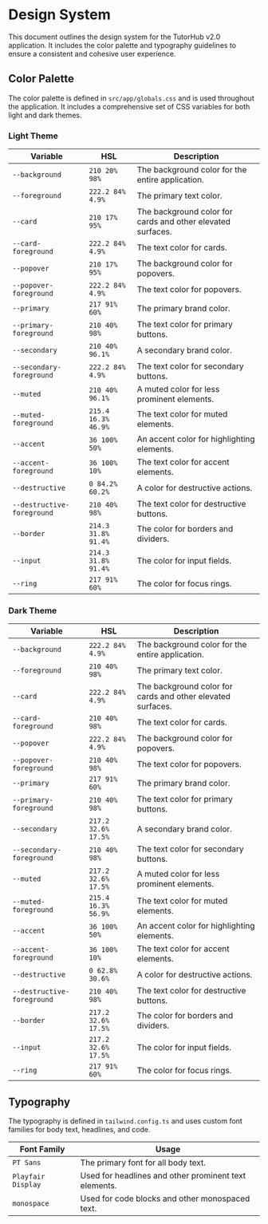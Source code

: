 
# Design System

This document outlines the design system for the TutorHub v2.0 application. It includes the color palette and typography guidelines to ensure a consistent and cohesive user experience.

## Color Palette

The color palette is defined in `src/app/globals.css` and is used throughout the application. It includes a comprehensive set of CSS variables for both light and dark themes.

### Light Theme

| Variable | HSL | Description |
|---|---|---|
| `--background` | `210 20% 98%` | The background color for the entire application. |
| `--foreground` | `222.2 84% 4.9%` | The primary text color. |
| `--card` | `210 17% 95%` | The background color for cards and other elevated surfaces. |
| `--card-foreground` | `222.2 84% 4.9%` | The text color for cards. |
| `--popover` | `210 17% 95%` | The background color for popovers. |
| `--popover-foreground` | `222.2 84% 4.9%` | The text color for popovers. |
| `--primary` | `217 91% 60%` | The primary brand color. |
| `--primary-foreground` | `210 40% 98%` | The text color for primary buttons. |
| `--secondary` | `210 40% 96.1%` | A secondary brand color. |
| `--secondary-foreground` | `222.2 84% 4.9%` | The text color for secondary buttons. |
| `--muted` | `210 40% 96.1%` | A muted color for less prominent elements. |
| `--muted-foreground` | `215.4 16.3% 46.9%` | The text color for muted elements. |
| `--accent` | `36 100% 50%` | An accent color for highlighting elements. |
| `--accent-foreground` | `36 100% 10%` | The text color for accent elements. |
| `--destructive` | `0 84.2% 60.2%` | A color for destructive actions. |
| `--destructive-foreground` | `210 40% 98%` | The text color for destructive buttons. |
| `--border` | `214.3 31.8% 91.4%` | The color for borders and dividers. |
| `--input` | `214.3 31.8% 91.4%` | The color for input fields. |
| `--ring` | `217 91% 60%` | The color for focus rings. |

### Dark Theme

| Variable | HSL | Description |
|---|---|---|
| `--background` | `222.2 84% 4.9%` | The background color for the entire application. |
| `--foreground` | `210 40% 98%` | The primary text color. |
| `--card` | `222.2 84% 4.9%` | The background color for cards and other elevated surfaces. |
| `--card-foreground` | `210 40% 98%` | The text color for cards. |
| `--popover` | `222.2 84% 4.9%` | The background color for popovers. |
| `--popover-foreground` | `210 40% 98%` | The text color for popovers. |
| `--primary` | `217 91% 60%` | The primary brand color. |
| `--primary-foreground` | `210 40% 98%` | The text color for primary buttons. |
| `--secondary` | `217.2 32.6% 17.5%` | A secondary brand color. |
| `--secondary-foreground` | `210 40% 98%` | The text color for secondary buttons. |
| `--muted` | `217.2 32.6% 17.5%` | A muted color for less prominent elements. |
| `--muted-foreground` | `215.4 16.3% 56.9%` | The text color for muted elements. |
| `--accent` | `36 100% 50%` | An accent color for highlighting elements. |
| `--accent-foreground` | `36 100% 10%` | The text color for accent elements. |
| `--destructive` | `0 62.8% 30.6%` | A color for destructive actions. |
| `--destructive-foreground` | `210 40% 98%` | The text color for destructive buttons. |
| `--border` | `217.2 32.6% 17.5%` | The color for borders and dividers. |
| `--input` | `217.2 32.6% 17.5%` | The color for input fields. |
| `--ring` | `217 91% 60%` | The color for focus rings. |

## Typography

The typography is defined in `tailwind.config.ts` and uses custom font families for body text, headlines, and code.

| Font Family | Usage |
|---|---|
| `PT Sans` | The primary font for all body text. |
| `Playfair Display` | Used for headlines and other prominent text elements. |
| `monospace` | Used for code blocks and other monospaced text. |

